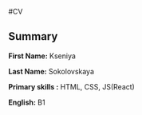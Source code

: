 #CV

## Summary

**First Name:** Kseniya
 
**Last Name:** Sokolovskaya
 
**Primary skills :** HTML, CSS, JS(React)
 
**English:** B1



